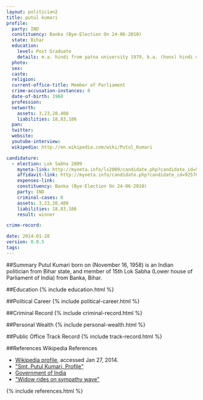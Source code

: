 ```yaml
---
layout: politician2
title: putul kumari
profile: 
  party: IND
  constituency: Banka (Bye-Election On 24-06-2010)
  state: Bihar
  education: 
    level: Post Graduate
    details: m.a. hindi from patna university 1979, b.a. (hons) hindi magadh mahila college patna university 1977, govt girls high school patna matriculation 1974
  photo: 
  sex: 
  caste: 
  religion: 
  current-office-title: Member of Parliament
  crime-accusation-instances: 0
  date-of-birth: 1960
  profession: 
  networth: 
    assets: 3,23,20,408
    liabilities: 18,83,186
  pan: 
  twitter: 
  website: 
  youtube-interview: 
  wikipedia: http://en.wikipedia.com/wiki/Putul_Kumari

candidature: 
  - election: Lok Sabha 2009
    myneta-link: http://myneta.info/ls2009/candidate.php?candidate_id=9257
    affidavit-link: http://myneta.info/candidate.php?candidate_id=9257&scan=original
    expenses-link: 
    constituency: Banka (Bye-Election On 24-06-2010) 
    party: IND
    criminal-cases: 0
    assets: 3,23,20,408
    liabilities: 18,83,186
    result: winner 

crime-record: 

date: 2014-01-28
version: 0.0.5
tags: 
---
```

##Summary
Putul Kumari born on (November 16, 1958) is an Indian politician from Bihar state, and member of 15th Lok Sabha (Lower house of Parliament of India) from Banka, Bihar.




##Education
{% include education.html %}


##Political Career
{% include political-career.html %}


##Criminal Record
{% include criminal-record.html %}


##Personal Wealth
{% include personal-wealth.html %}


##Public Office Track Record
{% include track-record.html %}


##References
Wikipedia References
- [Wikipedia profile]({{page.profile.wikipedia}}), accessed Jan 27, 2014.
- ["Smt. Putul Kumari, Profile"][wiki1]
- [Government of India][wiki2]
- ["Widow rides on sympathy wave"][wiki3]

[wiki1]: http://india.gov.in/govt/loksabhampdetail.php?mpcode=4575
[wiki2]: /wiki/Government_of_India
[wiki3]: http://articles.timesofindia.indiatimes.com/2010-10-31/patna/28258431_1_sympathy-wave-unconditional-support-banka-lok-sabha


{% include references.html %}